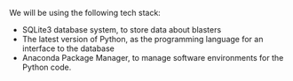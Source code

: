 We will be using the following tech stack:
- SQLite3 database system, to store data about blasters
- The latest version of Python, as the programming language for an interface to the database
- Anaconda Package Manager, to manage software environments for the Python code.

